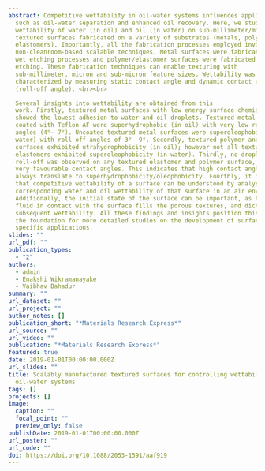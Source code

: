 ```yaml
---
abstract: Competitive wettability in oil-water systems influences applications
  such as oil-water separation and enhanced oil recovery. Here, we study the
  wettability of water (in oil) and oil (in water) on sub-millimeter/micro/nano
  textured surfaces fabricated on a variety of substrates (metals, polymers,
  elastomers). Importantly, all the fabrication processes employed involved
  non-cleanroom-based scalable techniques. Metal surfaces were fabricated via
  wet etching processes and polymer/elastomer surfaces were fabricated via laser
  etching. These fabrication techniques can enable texturing with
  sub-millimeter, micron and sub-micron feature sizes. Wettability was
  characterized by measuring static contact angle and dynamic contact angle
  (roll-off angle). <br><br>

  Several insights into wettability are obtained from this
  work. Firstly, textured metal surfaces with low energy surface chemistry
  showed the lowest adhesion to water and oil droplets. Textured metal surfaces
  coated with Teflon AF were superhydrophobic (in oil) with very low roll-off
  angles (4°– 7°). Uncoated textured metal surfaces were superoleophobic (in
  water) with roll-off angles of 3°– 9°. Secondly, textured polymer and elastomer
  surfaces exhibited utrahydrophobicity (in oil); however not all textured
  elastomers exhibited superoleophobicity (in water). Thirdly, no droplet
  roll-off was observed on any textured elastomer and polymer surface, despite
  very favourable contact angles. This indicates that high contact angles do not
  always translate to superhydrophobicity/oleophobicity. Fourthly, it is seen
  that competitive wettability of a surface can be understood by analysing the
  corresponding water and oil wettability of that surface in an air environment.
  Additionally, the initial state of the surface can be important, as the first
  fluid in contact with the surface fills the porous textures, and dictates
  subsequent wettability. All these findings and insights position this work as
  the foundation for more detailed studies on the development of surfaces for
  specific applications.
slides: ""
url_pdf: ""
publication_types:
  - "2"
authors:
  - admin
  - Enakshi Wikramanayake
  - Vaibhav Bahadur
summary: ""
url_dataset: ""
url_project: ""
author_notes: []
publication_short: "*Materials Research Express*"
url_source: ""
url_video: ""
publication: "*Materials Research Express*"
featured: true
date: 2019-01-01T00:00:00.000Z
url_slides: ""
title: Scalably manufactured textured surfaces for controlling wettability in
  oil-water systems
tags: []
projects: []
image:
  caption: ""
  focal_point: ""
  preview_only: false
publishDate: 2019-01-01T00:00:00.000Z
url_poster: ""
url_code: ""
doi: https://doi.org/10.1088/2053-1591/aaf919
---
```


